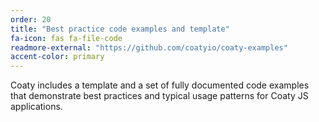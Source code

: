 ```yaml
---
order: 20
title: "Best practice code examples and template"
fa-icon: fas fa-file-code
readmore-external: "https://github.com/coatyio/coaty-examples"
accent-color: primary
---
```


Coaty includes a template and a set of fully documented code examples that
demonstrate best practices and typical usage patterns for Coaty JS applications.
